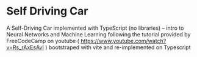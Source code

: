 # Self Driving Car
A Self-Driving Car implemented with TypeScript (no libraries) – intro to Neural Networks and Machine Learning following the tutorial provided by FreeCodeCamp on youtube ( https://www.youtube.com/watch?v=Rs_rAxEsAvI ) bootstraped with vite and re-implemented on Typescript
